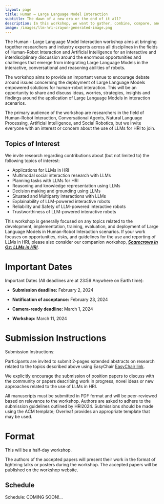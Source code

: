 ```yaml
---
layout: page
title: Human – Large Language Model Interaction
subtitle: The dawn of a new era or the end of it all?
description: In this workshop, we want to gather, combine, compare, and share insights and knowledge across the wide HRI community on the pitfalls and opportunities that the application of LLMs in HRI research can present.
image: /images/llm-hri-crayon-generated-image.png
---
```


<!-- # Human – Large Language Model Interaction -->

The Human - Large Language Model Interaction workshop aims at bringing together researchers and industry experts across all disciplines in the fields of Human-Robot Interaction and Artificial Intelligence for an interactive and interdisciplinary discussion around the enormous opportunities and challenges that emerge from integrating Large Language Models in the interactive, conversational and reasoning abilities of robots.   

The workshop aims to provide an important venue to encourage debate around issues concerning the deployment of Large Language Models empowered solutions for human-robot interaction. This will be an opportunity to share and discuss ideas, worries, strategies, insights and findings around the application of Large Language Models in interaction scenarios.   

The primary audience of the workshop are researchers in the field of Human-Robot Interaction, Conversational Agents, Natural Language Processing, Artificial Intelligence, and Social Robotics, but we invite everyone with an interest or concern about the use of LLMs for HRI to join.

## Topics of Interest
We invite research regarding contributions about (but not limited to) the following topics of interest:

- Applications for LLMs in HRI 
- Multimodal social interaction research with LLMs 
- Planning tasks with LLMs for HRI 
- Reasoning and knowledge representation using LLMs 
- Decision making and grounding using LLMs 
- Situated and Multiparty interactions with LLMs 
- Explainability of LLM-powered interactive robots 
- Reliability and Safety of LLM-powered interactive robots 
- Trustworthiness of LLM-powered interactive robots

<!-- While we are generally interested in any topics related to the development, implementation, training, evaluation, and deployment of Large Language Models in Human-Robot Interaction scenarios.  -->
<!-- Please consider whether your work would present a better fit in our ***friend workshop [Scarecrows in Oz (LLMs in HRI)](https://scarecrows-hri.github.io/)*** before submitting. -->

This workshop is generally focused on any topics related to the development, implementation, training, evaluation, and deployment of Large Language Models in Human-Robot Interaction scenarios.
If your work focuses on opportunities, risks, and guidelines for the use and reporting of LLMs in HRI, please also consider our companion workshop, ***[Scarecrows in Oz: LLMs in HRI](https://scarecrows-hri.github.io)***.


# [](#dates)Important Dates

Important Dates (All deadlines are at 23:59 Anywhere on Earth time):

- **Submission deadline:** February 2, 2024 

- **Notification of acceptance:** February 23, 2024 

- **Camera-ready deadline:** March 1, 2024 

- **Workshop:** March 11, 2024 


# [](#submission)Submission Instructions

Submission Instructions:

Participants are invited to submit 2-pages extended abstracts on research related to the topics described above using EasyChair [EasyChair link](https://easychair.org/conferences/?conf=hllmi24). 

We explicitly encourage the submission of position papers to discuss with the community or papers describing work in progress, novel ideas or new approaches related to the use of LLMs in HRI.   

All manuscripts must be submitted in PDF format and will be peer-reviewed based on relevance to the workshop. 
Authors are asked to adhere to the submission guidelines outlined by HRI2024. 
Submissions should be made using the ACM template; Overleaf provides an appropriate template that may be used. 

# [](#format)Format

This will be a half-day workshop.

The authors of the accepted papers will present their work in the format of lightning talks or posters during the workshop. The accepted papers will be published on the workshop website. 

<!-- Format and Activities: -->


## [](#schedule)Schedule

Schedule: COMING SOON!...



<!-- ## [](#organizers)Organizers

Daniel Hernández García

Marta Romeo

Christian Dondrup

Nancie Gunson

Angus Addlesee

Weronika Sieińska

Oliver Lemon

Alessandro Suglia

Matthew Aylett -->
